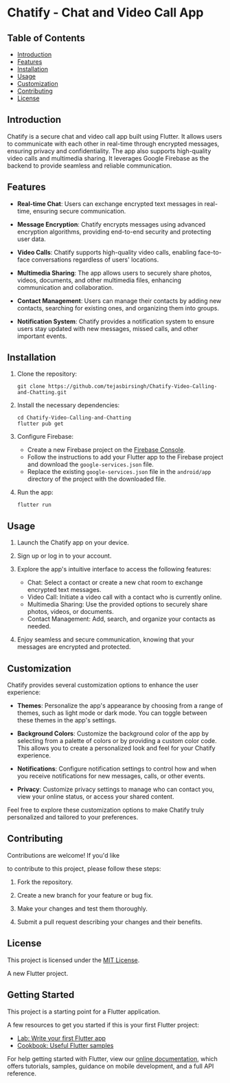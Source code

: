 # Chatify - Chat and Video Call App


## Table of Contents

- [Introduction](#introduction)
- [Features](#features)
- [Installation](#installation)
- [Usage](#usage)
- [Customization](#customization)
- [Contributing](#contributing)
- [License](#license)

## Introduction

Chatify is a secure chat and video call app built using Flutter. It allows users to communicate with each other in real-time through encrypted messages, ensuring privacy and confidentiality. The app also supports high-quality video calls and multimedia sharing. It leverages Google Firebase as the backend to provide seamless and reliable communication.

## Features

- **Real-time Chat**: Users can exchange encrypted text messages in real-time, ensuring secure communication.

- **Message Encryption**: Chatify encrypts messages using advanced encryption algorithms, providing end-to-end security and protecting user data.

- **Video Calls**: Chatify supports high-quality video calls, enabling face-to-face conversations regardless of users' locations.

- **Multimedia Sharing**: The app allows users to securely share photos, videos, documents, and other multimedia files, enhancing communication and collaboration.

- **Contact Management**: Users can manage their contacts by adding new contacts, searching for existing ones, and organizing them into groups.

- **Notification System**: Chatify provides a notification system to ensure users stay updated with new messages, missed calls, and other important events.

## Installation

1. Clone the repository:

   ```
   git clone https://github.com/tejasbirsingh/Chatify-Video-Calling-and-Chatting.git
   ```

2. Install the necessary dependencies:

   ```
   cd Chatify-Video-Calling-and-Chatting
   flutter pub get
   ```

3. Configure Firebase:

   - Create a new Firebase project on the [Firebase Console](https://console.firebase.google.com/).
   - Follow the instructions to add your Flutter app to the Firebase project and download the `google-services.json` file.
   - Replace the existing `google-services.json` file in the `android/app` directory of the project with the downloaded file.

4. Run the app:

   ```
   flutter run
   ```

## Usage

1. Launch the Chatify app on your device.

2. Sign up or log in to your account.

3. Explore the app's intuitive interface to access the following features:

   - Chat: Select a contact or create a new chat room to exchange encrypted text messages.
   - Video Call: Initiate a video call with a contact who is currently online.
   - Multimedia Sharing: Use the provided options to securely share photos, videos, or documents.
   - Contact Management: Add, search, and organize your contacts as needed.

4. Enjoy seamless and secure communication, knowing that your messages are encrypted and protected.

## Customization

Chatify provides several customization options to enhance the user experience:

- **Themes**: Personalize the app's appearance by choosing from a range of themes, such as light mode or dark mode. You can toggle between these themes in the app's settings.

- **Background Colors**: Customize the background color of the app by selecting from a palette of colors or by providing a custom color code. This allows you to create a personalized look and feel for your Chatify experience.

- **Notifications**: Configure notification settings to control how and when you receive notifications for new messages, calls, or other events.

- **Privacy**: Customize privacy settings to manage who can contact you, view your online status, or access your shared content.

Feel free to explore these customization options to make Chatify truly personalized and tailored to your preferences.

## Contributing

Contributions are welcome! If you'd like

 to contribute to this project, please follow these steps:

1. Fork the repository.

2. Create a new branch for your feature or bug fix.

3. Make your changes and test them thoroughly.

4. Submit a pull request describing your changes and their benefits.

## License

This project is licensed under the [MIT License](LICENSE).

A new Flutter project.

## Getting Started

This project is a starting point for a Flutter application.

A few resources to get you started if this is your first Flutter project:

- [Lab: Write your first Flutter app](https://flutter.dev/docs/get-started/codelab)
- [Cookbook: Useful Flutter samples](https://flutter.dev/docs/cookbook)

For help getting started with Flutter, view our
[online documentation](https://flutter.dev/docs), which offers tutorials,
samples, guidance on mobile development, and a full API reference.
